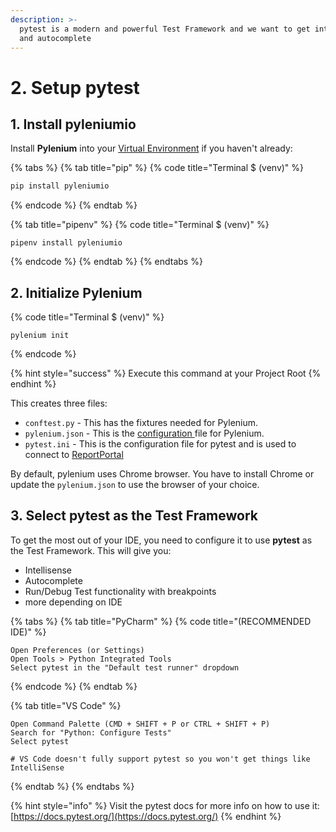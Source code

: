 ```yaml
---
description: >-
  pytest is a modern and powerful Test Framework and we want to get intellisense
  and autocomplete
---
```


# 2. Setup pytest

## 1. Install pyleniumio

Install **Pylenium** into your [Virtual Environment](virtual-environments.md) if you haven't already:

{% tabs %}
{% tab title="pip" %}
{% code title="Terminal $ \(venv\)" %}
```bash
pip install pyleniumio
```
{% endcode %}
{% endtab %}

{% tab title="pipenv" %}
{% code title="Terminal $ \(venv\)" %}
```
pipenv install pyleniumio
```
{% endcode %}
{% endtab %}
{% endtabs %}

## 2. Initialize Pylenium

{% code title="Terminal $ \(venv\)" %}
```text
pylenium init
```
{% endcode %}

{% hint style="success" %}
Execute this command at your Project Root
{% endhint %}

This creates three files:

* `conftest.py` - This has the fixtures needed for Pylenium.
* `pylenium.json` - This is the [configuration ](../configuration/pylenium.json.md)file for Pylenium.
* `pytest.ini` - This is the configuration file for pytest and is used to connect to [ReportPortal](../cli/report-portal.md)

By default, pylenium uses Chrome browser. You have to install Chrome or update the `pylenium.json` to use
the browser of your choice.

## 3. Select pytest as the Test Framework

To get the most out of your IDE, you need to configure it to use **pytest** as the Test Framework. This will give you:

* Intellisense
* Autocomplete
* Run/Debug Test functionality with breakpoints
* more depending on IDE

{% tabs %}
{% tab title="PyCharm" %}
{% code title="\(RECOMMENDED IDE\)" %}
```
Open Preferences (or Settings)
Open Tools > Python Integrated Tools
Select pytest in the "Default test runner" dropdown
```
{% endcode %}
{% endtab %}

{% tab title="VS Code" %}
```
Open Command Palette (CMD + SHIFT + P or CTRL + SHIFT + P)
Search for "Python: Configure Tests"
Select pytest

# VS Code doesn't fully support pytest so you won't get things like IntelliSense
```
{% endtab %}
{% endtabs %}

{% hint style="info" %}
Visit the pytest docs for more info on how to use it: [https://docs.pytest.org/](https://docs.pytest.org/)
{% endhint %}



